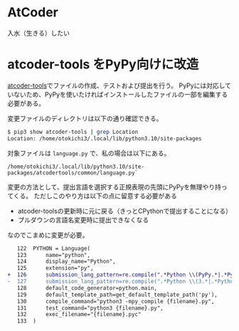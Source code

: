 # AtCoder

入水（生きる）したい

# atcoder-tools をPyPy向けに改造

[atcoder-tools](https://github.com/kyuridenamida/atcoder-tools)でファイルの作成、テストおよび提出を行う。
PyPyには対応していないため、PyPyを使いたければインストールしたファイルの一部を編集する必要がある。

変更ファイルのディレクトリは以下の通り確認できる。

```sh
$ pip3 show atcoder-tools | grep Location
Location: /home/otokichi3/.local/lib/python3.10/site-packages
```

対象ファイルは `language.py` で、私の場合は以下にある。

```
/home/otokichi3/.local/lib/python3.10/site-packages/atcodertools/common/language.py`
```

変更の方法として、提出言語を選択する正規表現の先頭にPyPyを無理やり持ってくる。
ただしこのやり方は以下の点に留意する必要がある

- atcoder-toolsの更新時に元に戻る（きっとCPythonで提出することになる）
- プルダウンの言語名変更時に提出できなくなる

なのでこまめに変更が必要。

```diff
   122  PYTHON = Language(
   123      name="python",
   124      display_name="Python",
   125      extension="py",
+  126      submission_lang_pattern=re.compile(".*Python \\(PyPy.*|.*Python \\(CPython 3.*"),
-  127      submission_lang_pattern=re.compile(".*Python \\(3.*|.*Python \\(CPython 3.*"),
   128      default_code_generator=python.main,
   129      default_template_path=get_default_template_path('py'),
   130      compile_command="python3 -mpy_compile {filename}.py",
   131      test_command="python3 {filename}.py",
   132      exec_filename="{filename}.pyc"
   133  )
```
